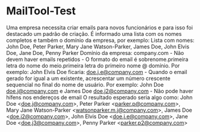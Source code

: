 # MailTool-Test
Uma empresa necessita criar emails para novos funcionários e para isso foi destacado um padrão de criação.   É informado uma lista com os nomes completos e também o domínio da empresa, por exemplo:   Lista com nomes: John Doe, Peter Parker, Mary Jane Watson-Parker, James Doe, John Elvis Doe, Jane Doe, Penny Parker Domínio da empresa: company.com   - Não devem haver emails repetidos - O formato do email é sobrenome.primeira letra do nome do meio.primeira letra do primeiro nome @ domínio. Por exemplo: John Elvis Doe ficaria: doe.j.e@company.com - Quando o email gerado for igual a um existente, acrescentar um número crescente sequencial no final do nome de usuário. Por exemplo: John Doe doe.j@company.com e James Doe doe.j2@company.com - Não pode haver hífens nos endereços de email   O resultado esperado seria algo como:   John Doe &lt;doe.j@company.com>, Peter Parker &lt;parker.p@company.com>, Mary Jane Watson-Parker &lt;watsonparker.m.j@company.com>, James Doe &lt;doe.j2@company.com>, John Elvis Doe &lt;doe.j.e@company.com>, Jane Doe &lt;doe.j3@company.com>, Penny Parker &lt;parker.p2@company.com>  
